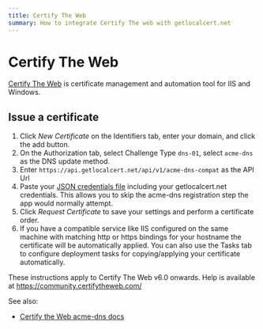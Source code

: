 ```yaml
---
title: Certify The Web
summary: How to integrate Certify The web with getlocalcert.net
---
```


# Certify The Web

[Certify The Web](https://certifytheweb.com/) is certificate management and automation tool for IIS and Windows.

## Issue a certificate

1. Click *New Certificate* on the Identifiers tab, enter your domain, and
click the add button.
2. On the Authorization tab, select Challenge Type `dns-01`, select
`acme-dns` as the DNS update method.
3. Enter `https://api.getlocalcert.net/api/v1/acme-dns-compat` as the API Url
4. Paste your [JSON credentials file](/acme-clients/#json-credentials-file)
including your getlocalcert.net credentials.
This allows you to skip the acme-dns registration step the app would normally attempt.
5. Click *Request Certificate* to save your settings and perform a
certificate order.
6. If you have a compatible service like IIS configured on the same
machine with matching http or https bindings for your hostname the
certificate will be automatically applied. You can also use the Tasks
tab to configure deployment tasks for copying/applying your certificate
automatically.

These instructions apply to Certify The Web v6.0 onwards. Help is
available at https://community.certifytheweb.com/

See also:

* [Certify the Web acme-dns docs](https://docs.certifytheweb.com/docs/dns/providers/acme-dns/)

